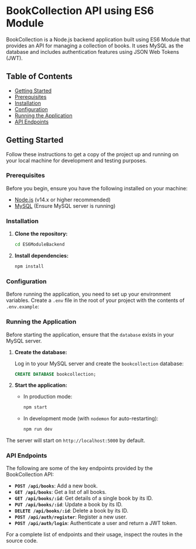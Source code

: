# BookCollection API using ES6 Module

BookCollection is a Node.js backend application built using ES6 Module that provides an API for managing a collection of books. It uses MySQL as the database and includes authentication features using JSON Web Tokens (JWT).

## Table of Contents

- [Getting Started](#getting-started)
- [Prerequisites](#prerequisites)
- [Installation](#installation)
- [Configuration](#configuration)
- [Running the Application](#running-the-application)
- [API Endpoints](#api-endpoints)

## Getting Started

Follow these instructions to get a copy of the project up and running on your local machine for development and testing purposes.

### Prerequisites

Before you begin, ensure you have the following installed on your machine:

- [Node.js](https://nodejs.org/) (v14.x or higher recommended)
- [MySQL](https://www.mysql.com/) (Ensure MySQL server is running)

### Installation

1. **Clone the repository:**

    ```bash
    cd ES6ModuleBackend
    ```

2. **Install dependencies:**

    ```bash
    npm install
    ```

### Configuration

Before running the application, you need to set up your environment variables. Create a `.env` file in the root of your project with the contents of `.env.example`:


### Running the Application

Before starting the application, ensure that the `database` exists in your MySQL server.

1. **Create the database:**

    Log in to your MySQL server and create the `bookcollection` database:

    ```sql
    CREATE DATABASE bookcollection;
    ```

2. **Start the application:**

    - In production mode:

        ```bash
        npm start
        ```

    - In development mode (with `nodemon` for auto-restarting):

        ```bash
        npm run dev
        ```

The server will start on `http://localhost:5000` by default.

### API Endpoints

The following are some of the key endpoints provided by the BookCollection API:

- **`POST /api/books`**: Add a new book.
- **`GET /api/books`**: Get a list of all books.
- **`GET /api/books/:id`**: Get details of a single book by its ID.
- **`PUT /api/books/:id`**: Update a book by its ID.
- **`DELETE /api/books/:id`**: Delete a book by its ID.
- **`POST /api/auth/register`**: Register a new user.
- **`POST /api/auth/login`**: Authenticate a user and return a JWT token.

For a complete list of endpoints and their usage, inspect the routes in the source code.
